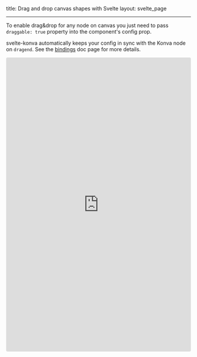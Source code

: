 title: Drag and drop canvas shapes with Svelte
layout: svelte_page

---

To enable drag&drop for any node on canvas you just need to pass `draggable: true` property into the component's config prop.

svelte-konva automatically keeps your config in sync with the Konva node on `dragend`. See the [bindings](/docs/svelte/Bindings.html) doc page for more details.

<iframe src="https://codesandbox.io/p/sandbox/github/konvajs/site/tree/master/svelte-demos/drag_and_drop?file=/src/App.svelte" style="width:100%; height:800px; border:0; border-radius: 4px; overflow:hidden;" sandbox="allow-modals allow-forms allow-popups allow-scripts allow-same-origin"></iframe>
